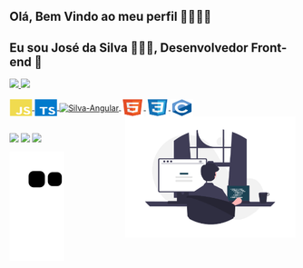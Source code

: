 <div style="display: inline_block"> 
  <h2> Olá, Bem Vindo ao meu perfil 🙏🏾🚀👋</h2>
  <h2> Eu sou José da Silva 👨🏾‍💻, Desenvolvedor Front-end 🔭</h2>  
</div>


<div align="left">
  <a href="https://portfoliojosesilva.nettlify.app">
  <img height="180em" src="https://github-readme-stats.vercel.app/api?username=Silva-jr&show_icons=true&theme=dracula&include_all_commits=true&count_private=true"/>
  <img height="180em" src="https://github-readme-stats.vercel.app/api/top-langs/?username=Silva-jr&layout=compact&langs_count=7&theme=dracula"/>    
</div>
  
<div style="display: inline_block"><br>
  <img align="center" alt="Silva-jr" height="30" width="40" src="https://raw.githubusercontent.com/devicons/devicon/master/icons/javascript/javascript-plain.svg">
  <img align="center" alt="Silva-jr" height="30" width="40" src="https://raw.githubusercontent.com/devicons/devicon/master/icons/typescript/typescript-plain.svg">
  <img align="center" alt="Silva-Angular" height="30" width="40" src="https://cdn.jsdelivr.net/gh/devicons/devicon/icons/angularjs/angularjs-original.svg">
  <img align="center" alt="Silva-HTML" height="30" width="40" src="https://raw.githubusercontent.com/devicons/devicon/master/icons/html5/html5-original.svg">
  <img align="center" alt="Silva-CSS" height="30" width="40" src="https://raw.githubusercontent.com/devicons/devicon/master/icons/css3/css3-original.svg">  
  <img align="center" alt="Silva-Csharp" height="30" width="40" src="https://raw.githubusercontent.com/devicons/devicon/master/icons/c/c-original.svg">    
</div>   
<img style="width: 300px;" align="right" src="https://github.com/Silva-jr/Silva-jr/blob/main/programing.png?raw=true">
  
##
  
<div> 
  <a target="_blank" href="https://www.instagram.com/__silvajr__/" target="_blank"><img src="https://img.shields.io/badge/-Instagram-%23E4405F?style=for-the-badge&logo=instagram&logoColor=white" target="_blank"></a>
 	<a target="_blank" href="https://twitter.com/josesilva_jr" target="_blank"><img src="https://img.shields.io/badge/Twitter-9146FF?style=for-the-badge&logo=twitter&logoColor=white" target="_blank"></a>
  <a target="_blank" href="https://www.linkedin.com/in/jos%C3%A9-silva12/" target="_blank"><img src="https://img.shields.io/badge/-LinkedIn-%230077B5?style=for-the-badge&logo=linkedin&logoColor=white" target="_blank"></a> 
 
  ![Snake animation](https://github.com/rafaballerini/rafaballerini/blob/output/github-contribution-grid-snake.svg)
 
</div>

    




